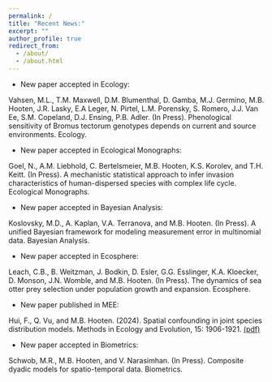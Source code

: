 ```yaml
---
permalink: /
title: "Recent News:"
excerpt: ""
author_profile: true
redirect_from: 
  - /about/
  - /about.html
---
```


* New paper accepted in Ecology:

Vahsen, M.L., T.M. Maxwell, D.M. Blumenthal, D. Gamba, M.J. Germino, M.B. Hooten, J.R. Lasky, E.A Leger, N. Pirtel, L.M. Porensky, S. Romero, J.J. Van Ee, S.M. Copeland, D.J. Ensing, P.B. Adler.  (In Press).  Phenological sensitivity of Bromus tectorum genotypes depends on current and source environments.  Ecology.

* New paper accepted in Ecological Monographs:

Goel, N., A.M. Liebhold, C. Bertelsmeier, M.B. Hooten, K.S. Korolev, and T.H. Keitt.  (In Press).  A mechanistic statistical approach to infer invasion characteristics of human-dispersed species with complex life cycle.  Ecological Monographs.

* New paper accepted in Bayesian Analysis:

Koslovsky, M.D., A. Kaplan, V.A. Terranova, and M.B. Hooten.  (In Press).  A unified Bayesian framework for modeling measurement error in multinomial data.  Bayesian Analysis.

* New paper accepted in Ecosphere:

Leach, C.B., B. Weitzman, J. Bodkin, D. Esler, G.G. Esslinger, K.A. Kloecker, D. Monson, J.N. Womble, and M.B. Hooten. (In Press). The dynamics of sea otter prey selection under population growth and expansion. Ecosphere.

* New paper published in MEE:

Hui, F., Q. Vu, and M.B. Hooten. (2024). Spatial confounding in joint species distribution models. Methods in Ecology and Evolution, 15: 1906-1921. [(pdf)](Hui_etal_MEE_2024.pdf)

* New paper accepted in Biometrics:

Schwob, M.R., M.B. Hooten, and V. Narasimhan.  (In Press).  Composite dyadic models for spatio-temporal data.  Biometrics.


